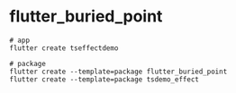 # flutter_buried_point



```shell
# app
flutter create tseffectdemo

# package
flutter create --template=package flutter_buried_point
flutter create --template=package tsdemo_effect
```

